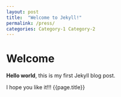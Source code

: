 ```yaml
---
layout: post
title:  "Welcome to Jekyll!"
permalink: /press/
categories: Category-1 Category-2
---
```


# Welcome

**Hello world**, this is my first Jekyll blog post.

I hope you like it!!!
{{page.title}}
